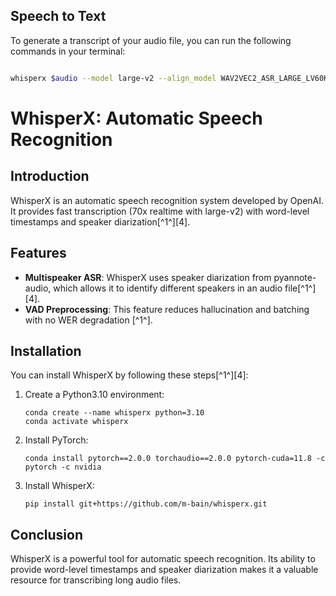 ## <i class="fas fa-hammer"></i> Speech to Text 

To generate a transcript of your audio file, you can run the following commands in your terminal:

```bash

whisperx $audio --model large-v2 --align_model WAV2VEC2_ASR_LARGE_LV60K_960H --batch_size 16

```
# WhisperX: Automatic Speech Recognition

## Introduction

WhisperX is an automatic speech recognition system developed by OpenAI. It provides fast transcription (70x realtime with large-v2) with word-level timestamps and speaker diarization[^1^][4].

## Features

- **Multispeaker ASR**: WhisperX uses speaker diarization from pyannote-audio, which allows it to identify different speakers in an audio file[^1^][4].
- **VAD Preprocessing**: This feature reduces hallucination and batching with no WER degradation [^1^].

## Installation

You can install WhisperX by following these steps[^1^][4]:

1. Create a Python3.10 environment: 
    ```
    conda create --name whisperx python=3.10
    conda activate whisperx
    ```
2. Install PyTorch:
    ```
    conda install pytorch==2.0.0 torchaudio==2.0.0 pytorch-cuda=11.8 -c pytorch -c nvidia
    ```
3. Install WhisperX:
    ```
    pip install git+https://github.com/m-bain/whisperx.git
    ```

## Conclusion

WhisperX is a powerful tool for automatic speech recognition. Its ability to provide word-level timestamps and speaker diarization makes it a valuable resource for transcribing long audio files.
